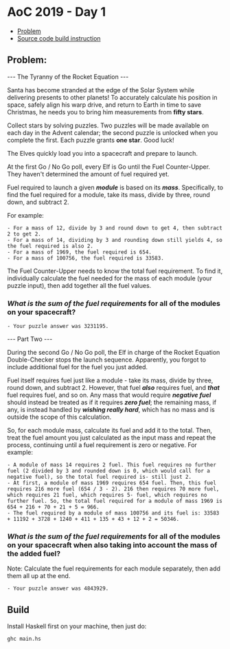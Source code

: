 # AoC 2019 - Day 1

- [Problem](#Problem)
- [Source code build instruction](#Build)

## Problem:

--- The Tyranny of the Rocket Equation ---

Santa has become stranded at the edge of the Solar System while delivering presents to other planets! To accurately calculate his position in space, safely align his warp drive, and return to Earth in time to save Christmas, he needs you to bring him measurements from **fifty stars**.

Collect stars by solving puzzles. Two puzzles will be made available on each day in the Advent calendar; the second puzzle is unlocked when you complete the first. Each puzzle grants **one star**. Good luck!

The Elves quickly load you into a spacecraft and prepare to launch.

At the first Go / No Go poll, every Elf is Go until the Fuel Counter-Upper. They haven't determined the amount of fuel required yet.

Fuel required to launch a given ***module*** is based on its ***mass***. Specifically, to find the fuel required for a module, take its mass, divide by three, round down, and subtract 2.

For example:
```
- For a mass of 12, divide by 3 and round down to get 4, then subtract 2 to get 2.
- For a mass of 14, dividing by 3 and rounding down still yields 4, so the fuel required is also 2.
- For a mass of 1969, the fuel required is 654.
- For a mass of 100756, the fuel required is 33583.
```

The Fuel Counter-Upper needs to know the total fuel requirement. To find it, individually calculate the fuel needed for the mass of each module (your puzzle input), then add together all the fuel values.

### ***What is the sum of the fuel requirements*** for all of the modules on your spacecraft?

```
- Your puzzle answer was 3231195.
```
--- Part Two ---

During the second Go / No Go poll, the Elf in charge of the Rocket Equation Double-Checker stops the launch sequence. Apparently, you forgot to include additional fuel for the fuel you just added.

Fuel itself requires fuel just like a module - take its mass, divide by three, round down, and subtract 2. However, that fuel ***also*** requires fuel, and ***that*** fuel requires fuel, and so on. Any mass that would require ***negative fuel*** should instead be treated as if it requires ***zero fuel***; the remaining mass, if any, is instead handled by ***wishing really hard***, which has no mass and is outside the scope of this calculation.

So, for each module mass, calculate its fuel and add it to the total. Then, treat the fuel amount you just calculated as the input mass and repeat the process, continuing until a fuel requirement is zero or negative. For example:

```
- A module of mass 14 requires 2 fuel. This fuel requires no further fuel (2 divided by 3 and rounded down is 0, which would call for a negative fuel), so the total fuel required is- still just 2.
- At first, a module of mass 1969 requires 654 fuel. Then, this fuel requires 216 more fuel (654 / 3 - 2). 216 then requires 70 more fuel, which requires 21 fuel, which requires 5- fuel, which requires no further fuel. So, the total fuel required for a module of mass 1969 is 654 + 216 + 70 + 21 + 5 = 966.
- The fuel required by a module of mass 100756 and its fuel is: 33583 + 11192 + 3728 + 1240 + 411 + 135 + 43 + 12 + 2 = 50346.
```

### ***What is the sum of the fuel requirements*** for all of the modules on your spacecraft when also taking into account the mass of the added fuel? 
Note: Calculate the fuel requirements for each module separately, then add them all up at the end.

```
- Your puzzle answer was 4843929.
```

## Build
Install Haskell first on your machine, then just do:
```
ghc main.hs
```
